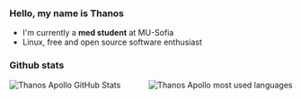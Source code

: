 

### Hello, my name is Thanos
+ I'm currently a **med student** at MU-Sofia
+ Linux, free and open source software enthusiast


### Github stats
  <img align="left" alt="Thanos Apollo GitHub Stats" src="https://github-readme-stats.vercel.app/api?username=ThanosApollo&show_icons=true&hide_border=false&title_color=ff652f&icon_color=FFE400&bg_color=09131B&text_color=ffffff&border_color=0c1a25" />
<img align="right" alt="Thanos Apollo most used languages"  src="https://github-readme-stats.vercel.app/api/top-langs/?username=ThanosApollo&hide=cmake,css,html&theme=tokyonight" />
